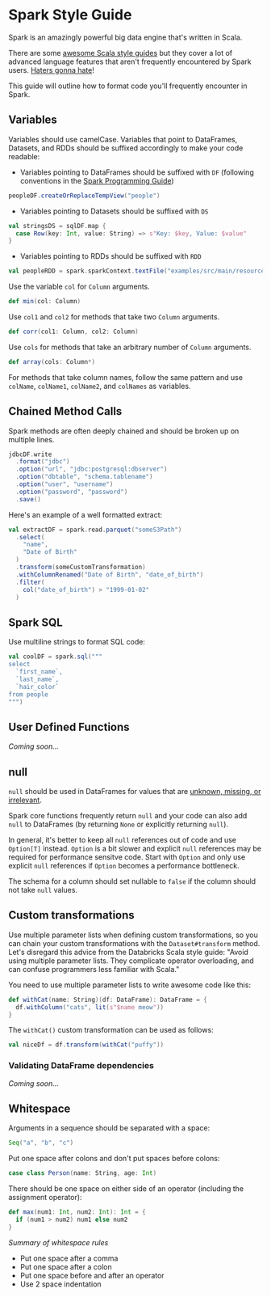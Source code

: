 # Spark Style Guide

Spark is an amazingly powerful big data engine that's written in Scala.

There are some [awesome Scala style guides](https://github.com/databricks/scala-style-guide) but they cover a lot of advanced language features that aren't frequently encountered by Spark users.  [Haters gonna hate](https://www.reddit.com/r/scala/comments/2ze443/a_good_example_of_a_scala_style_guide_by_people/)!

This guide will outline how to format code you'll frequently encounter in Spark.

## Variables

Variables should use camelCase.  Variables that point to DataFrames, Datasets, and RDDs should be suffixed accordingly to make your code readable:

* Variables pointing to DataFrames should be suffixed with `DF` (following conventions in the [Spark Programming Guide](http://spark.apache.org/docs/latest/sql-programming-guide.html))


```scala
peopleDF.createOrReplaceTempView("people")
```

* Variables pointing to Datasets should be suffixed with `DS`


```scala
val stringsDS = sqlDF.map {
  case Row(key: Int, value: String) => s"Key: $key, Value: $value"
}
```

* Variables pointing to RDDs should be suffixed with `RDD`

```scala
val peopleRDD = spark.sparkContext.textFile("examples/src/main/resources/people.txt")
```

Use the variable `col` for `Column` arguments.

```scala
def min(col: Column)
```

Use `col1` and `col2` for methods that take two `Column` arguments.

```scala
def corr(col1: Column, col2: Column)
```

Use `cols` for methods that take an arbitrary number of `Column` arguments.

```scala
def array(cols: Column*)
```

For methods that take column names, follow the same pattern and use `colName`, `colName1`, `colName2`, and `colNames` as variables.

## Chained Method Calls

Spark methods are often deeply chained and should be broken up on multiple lines.

```scala
jdbcDF.write
  .format("jdbc")
  .option("url", "jdbc:postgresql:dbserver")
  .option("dbtable", "schema.tablename")
  .option("user", "username")
  .option("password", "password")
  .save()
```

Here's an example of a well formatted extract:

```scala
val extractDF = spark.read.parquet("someS3Path")
  .select(
    "name",
    "Date of Birth"
  )
  .transform(someCustomTransformation)
  .withColumnRenamed("Date of Birth", "date_of_birth")
  .filter(
    col("date_of_birth") > "1999-01-02"
  )
```

## Spark SQL

Use multiline strings to format SQL code:

```scala
val coolDF = spark.sql("""
select
  `first_name`,
  `last_name`,
  `hair_color`
from people
""")
```

## User Defined Functions

*Coming soon...*

## null

`null` should be used in DataFrames for values that are [unknown, missing, or irrelevant](https://medium.com/@mrpowers/dealing-with-null-in-spark-cfdbb12f231e#.fk27ontik).

Spark core functions frequently return `null` and your code can also add `null` to DataFrames (by returning `None` or explicitly returning `null`).

In general, it's better to keep all `null` references out of code and use `Option[T]` instead.  `Option` is a bit slower and explicit `null` references may be required for performance sensitve code.  Start with `Option` and only use explicit `null` references if `Option` becomes a performance bottleneck.

The schema for a column should set nullable to `false` if the column should not take `null` values.

## Custom transformations

Use multiple parameter lists when defining custom transformations, so you can chain your custom transformations with the `Dataset#transform` method.  Let's disregard this advice from the Databricks Scala style guide: "Avoid using multiple parameter lists. They complicate operator overloading, and can confuse programmers less familiar with Scala."

You need to use multiple parameter lists to write awesome code like this:

```scala
def withCat(name: String)(df: DataFrame): DataFrame = {
  df.withColumn("cats", lit(s"$name meow"))
}
```

The `withCat()` custom transformation can be used as follows:

```scala
val niceDf = df.transform(withCat("puffy"))
```

### Validating DataFrame dependencies

*Coming soon...*

## Whitespace

Arguments in a sequence should be separated with a space:

```scala
Seq("a", "b", "c")
```

Put one space after colons and don't put spaces before colons:

```scala
case class Person(name: String, age: Int)
```

There should be one space on either side of an operator (including the assignment operator):

```scala
def max(num1: Int, num2: Int): Int = {
  if (num1 > num2) num1 else num2
}
```

*Summary of whitespace rules*

* Put one space after a comma
* Put one space after a colon
* Put one space before and after an operator
* Use 2 space indentation
